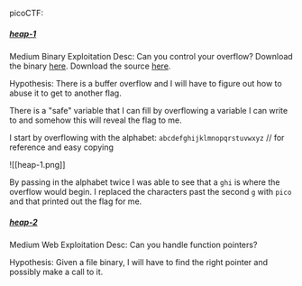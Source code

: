 picoCTF:
##### [heap-1]()
Medium
Binary Exploitation
Desc: Can you control your overflow? Download the binary [here](https://artifacts.picoctf.net/c_tethys/3/chall). Download the source [here](https://artifacts.picoctf.net/c_tethys/3/chall.c).

Hypothesis: There is a buffer overflow and I will have to figure out how to abuse it to get to another flag.

There is a "safe" variable that I can fill by overflowing a variable I can write to and somehow this will reveal the flag to me.

I start by overflowing with the alphabet:
`abcdefghijklmnopqrstuvwxyz` // for reference and easy copying


![[heap-1.png]]

By passing in the alphabet twice I was able to see that a `ghi` is where the overflow would begin. I replaced the characters past the second `g` with `pico` and that printed out the flag for me.

##### [heap-2]()
Medium
Web Exploitation
Desc: Can you handle function pointers?

Hypothesis: Given a file binary, I will have to find the right pointer and possibly make a call to it.

